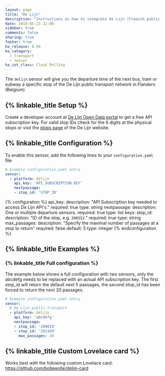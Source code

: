 ```yaml
---
layout: page
title: "De Lijn"
description: "Instructions on how to integrate De Lijn (Flemish public transport company) departure times into Home Assistant."
date: 2019-05-23 22:00
sidebar: true
comments: false
sharing: true
footer: true
ha_release: 0.96
ha_category: 
  - Transport
  - Sensor
ha_iot_class: Cloud Polling
---
```


The `delijn` sensor will give you the departure time of the next bus, tram or subway a specific stop of the De Lijn public transport network in Flanders (Belgium).

## {% linkable_title Setup %}

Create a developer account at [De Lijn Open Data portal](https://data.delijn.be/) to get a free API subscription key.
For valid stop IDs check for the 6 digits at the physical stops or visit the [stops page](https://www.delijn.be/en/haltes/) of the De Lijn website.

## {% linkable_title Configuration %}

To enable this sensor, add the following lines to your `configuration.yaml` file:

```yaml
# Example configuration.yaml entry
sensor:
  - platform: delijn
    api_key: 'API_SUBSCRIPTION_KEY'
    nextpassage:
    - stop_id: 'STOP_ID'
```

{% configuration %}
api_key:
  description: "API Subscription key needed to access De Lijn API's."
  required: true
  type: string
nextpassage:
  description: One or multiple departure sensors.
  required: true
  type: list
  keys:
    stop_id:
      description: "ID of the stop, e.g. `200552`."
      required: true
      type: string
    max_passages:
      description: "Specify the maximal number of passages at a stop to return"
      required: false
      default: 5
      type: integer
{% endconfiguration %}

## {% linkable_title Examples %}

### {% linkable_title Full configuration %}

The example below shows a full configuration with two sensors, only the abcdefg needs to be replaced with an actual API subscription key. The first stop_id will return the default next 5 passages, the second stop_id has been forced to return the next 20 passages.

```yaml
# Example configuration.yaml entry
sensor:
  # De Lijn public transport
  - platform: delijn
    api_key: 'abcdefg'
    nextpassage:
    - stop_id: '200018'
    - stop_id: '201169'
      max_passages: 20
```

## {% linkable_title Custom Lovelace card %}

Works best with the following custom Lovelace card: https://github.com/bollewolle/delijn-card

